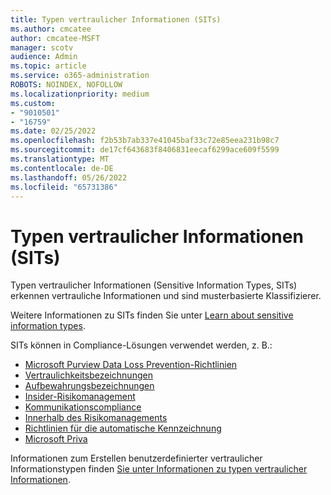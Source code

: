 ```yaml
---
title: Typen vertraulicher Informationen (SITs)
ms.author: cmcatee
author: cmcatee-MSFT
manager: scotv
audience: Admin
ms.topic: article
ms.service: o365-administration
ROBOTS: NOINDEX, NOFOLLOW
ms.localizationpriority: medium
ms.custom:
- "9010501"
- "16759"
ms.date: 02/25/2022
ms.openlocfilehash: f2b53b7ab337e41045baf33c72e85eea231b98c7
ms.sourcegitcommit: de17cf643683f8406831eecaf6299ace609f5599
ms.translationtype: MT
ms.contentlocale: de-DE
ms.lasthandoff: 05/26/2022
ms.locfileid: "65731386"
---
```

# <a name="sensitive-information-types-sits"></a>Typen vertraulicher Informationen (SITs)

Typen vertraulicher Informationen (Sensitive Information Types, SITs) erkennen vertrauliche Informationen und sind musterbasierte Klassifizierer.  

Weitere Informationen zu SITs finden Sie unter [Learn about sensitive information types](https://docs.microsoft.com/microsoft-365/compliance/sensitive-information-type-learn-about).

SITs können in Compliance-Lösungen verwendet werden, z. B.:

- [Microsoft Purview Data Loss Prevention-Richtlinien](https://docs.microsoft.com/microsoft-365/compliance/dlp-learn-about-dlp)
- [Vertraulichkeitsbezeichnungen](https://docs.microsoft.com/microsoft-365/compliance/sensitivity-labels)
- [Aufbewahrungsbezeichnungen](https://docs.microsoft.com/microsoft-365/compliance/retention)
- [Insider-Risikomanagement](https://docs.microsoft.com/microsoft-365/compliance/insider-risk-management)
- [Kommunikationscompliance](https://docs.microsoft.com/microsoft-365/compliance/communication-compliance)
- [Innerhalb des Risikomanagements](https://docs.microsoft.com/microsoft-365/compliance/insider-risk-management-solution-overview)
- [Richtlinien für die automatische Kennzeichnung](https://docs.microsoft.com/microsoft-365/compliance/apply-sensitivity-label-automatically#how-to-configure-auto-labeling-for-office-apps)
- [Microsoft Priva](https://docs.microsoft.com/privacy/priva)

Informationen zum Erstellen benutzerdefinierter vertraulicher Informationstypen finden [Sie unter Informationen zu typen vertraulicher Informationen](https://docs.microsoft.com/microsoft-365/compliance/sensitive-information-type-learn-about#creating-custom-sensitive-information-types).
